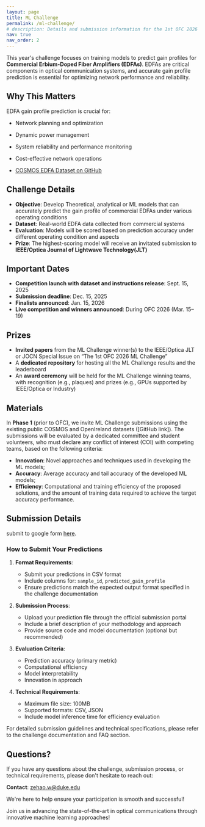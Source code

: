 ```yaml
---
layout: page
title: ML Challenge
permalink: /ml-challenge/
# description: Details and submission information for the 1st OFC 2026 ML Challenge.
nav: true
nav_order: 2
---
```



This year's challenge focuses on training models to predict gain profiles for **Commercial Erbium-Doped Fiber Amplifiers (EDFAs)**. EDFAs are critical components in optical communication systems, and accurate gain profile prediction is essential for optimizing network performance and reliability.

## Why This Matters

EDFA gain profile prediction is crucial for:
- Network planning and optimization
- Dynamic power management
- System reliability and performance monitoring
- Cost-effective network operations





- [COSMOS EDFA Dataset on GitHub](https://github.com/functions-lab/COSMOS-EDFA-Dataset)

## Challenge Details

- **Objective**: Develop Theoretical, analytical or ML models that can accurately predict the gain profile of commercial EDFAs under various operating conditions
- **Dataset**: Real-world EDFA data collected from commercial systems
- **Evaluation**: Models will be scored based on prediction accuracy under different operating condition and aspects
- **Prize**: The highest-scoring model will receive an invitated submission to **IEEE/Optica Journal of Lightwave Technology(JLT)**

## Important Dates

- **Competition launch with dataset and instructions release**: Sept. 15, 2025
- **Submission deadline**: Dec. 15, 2025
- **Finalists announced**: Jan. 15, 2026
- **Live competition and winners announced**: During OFC 2026 (Mar. 15–19)

## Prizes

- **Invited papers** from the ML Challenge winner(s) to the IEEE/Optica JLT or JOCN Special Issue on “The 1st OFC 2026 ML Challenge”
- A **dedicated repository** for hosting all the ML Challenge results and the leaderboard
- An **award ceremony** will be held for the ML Challenge winning teams, with recognition (e.g., plaques) and prizes (e.g., GPUs supported by IEEE/Optica or Industry)

## Materials

In **Phase 1** (prior to OFC), we invite ML Challenge submissions using the existing public COSMOS and OpenIreland datasets ([GitHub link]). The submissions will be evaluated by a dedicated committee and student volunteers, who must declare any conflict of interest (COI) with competing teams, based on the following criteria:

- **Innovation**: Novel approaches and techniques used in developing the ML models;
- **Accuracy**: Average accuracy and tail accuracy of the developed ML models;
- **Efficiency**: Computational and training efficiency of the proposed solutions, and the amount of training data required to achieve the target accuracy performance.

## Submission Details

submit to google form [here](mailto:zehao.w@duke.edu).

### How to Submit Your Predictions

1. **Format Requirements**:
   - Submit your predictions in CSV format
   - Include columns for: `sample_id`, `predicted_gain_profile`
   - Ensure predictions match the expected output format specified in the challenge documentation

2. **Submission Process**:
   - Upload your prediction file through the official submission portal
   - Include a brief description of your methodology and approach
   - Provide source code and model documentation (optional but recommended)

3. **Evaluation Criteria**:
   - Prediction accuracy (primary metric)
   - Computational efficiency
   - Model interpretability
   - Innovation in approach

4. **Technical Requirements**:
   - Maximum file size: 100MB
   - Supported formats: CSV, JSON
   - Include model inference time for efficiency evaluation

For detailed submission guidelines and technical specifications, please refer to the challenge documentation and FAQ section.

## Questions?

If you have any questions about the challenge, submission process, or technical requirements, please don't hesitate to reach out:

**Contact**: [zehao.w@duke.edu](mailto:zehao.w@duke.edu)

We're here to help ensure your participation is smooth and successful!

Join us in advancing the state-of-the-art in optical communications through innovative machine learning approaches! 
